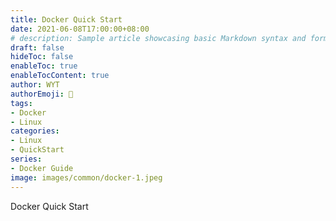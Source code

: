 ```yaml
---
title: Docker Quick Start
date: 2021-06-08T17:00:00+08:00
# description: Sample article showcasing basic Markdown syntax and formatting for HTML elements.
draft: false
hideToc: false
enableToc: true
enableTocContent: true
author: WYT
authorEmoji: 🧑
tags:
- Docker
- Linux
categories:
- Linux
- QuickStart
series:
- Docker Guide
image: images/common/docker-1.jpeg
---
```


Docker Quick Start